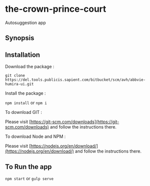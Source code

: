 # the-crown-prince-court
Autosuggestion app
## Synopsis ##

<TODO>

## Installation ##

Download the package :

`git clone https://del.tools.publicis.sapient.com/bitbucket/scm/avh/abbvie-humira-ui.git`

Install the package :

`npm install` or `npm i`


To download GIT :

Please visit [https://git-scm.com/downloads](https://git-scm.com/downloads)
and follow the instructions there.

To download Node and NPM :

Please visit [https://nodejs.org/en/download/](https://nodejs.org/en/download/)
and follow the instructions there.



## To Run the app ##

`npm start` or `gulp serve`
